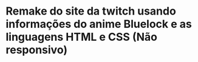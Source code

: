 # Remake do site da twitch usando informações do anime Bluelock e as linguagens HTML e CSS (Não responsivo)
